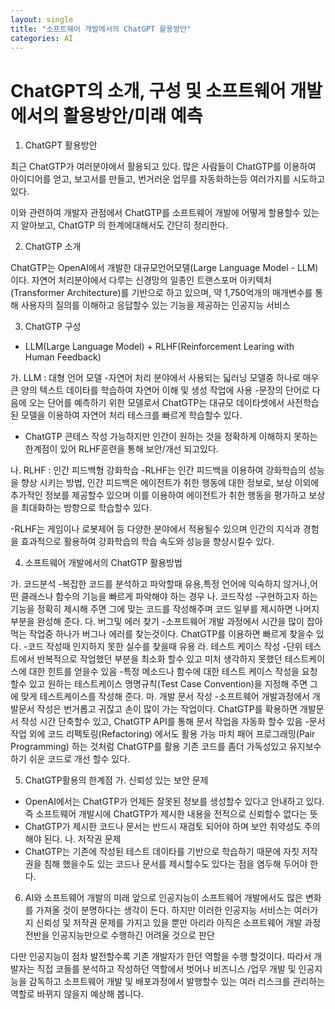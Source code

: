 ```yaml
---
layout: single
title: "소프트웨어 개발에서의 ChatGPT 활용방안"
categories: AI
---
```



# ChatGPT의 소개, 구성 및 소프트웨어 개발에서의 활용방안/미래 예측



1. ChatGPT 활용방안



최근 ChatGTP가 여러분야에서 활용되고 있다.  많은 사람들이 ChatGTP를 이용하여 아이디어를 얻고, 보고서를 만들고, 번거러운 업무를 자동화하는등 여러가지를 시도하고 있다.

이와 관련하여 개발자 관점에서  ChatGTP를 소프트웨어 개발에 어떻게 할용할수 있는지 알아보고,  ChatGTP 의 한계에대해서도 간단히 정리한다.


2. ChatGTP 소개

 ChatGTP는 OpenAI에서 개발한 대규모언어모델(Large Language Model - LLM) 이다. 자연어 처리분야에서 다루는 신경망의 일종인 트랜스포머 아키텍처(Transformer Architecture)를 기반으로 하고 있으며, 약 1,750억개의 매개변수를 통해 사용자의 질의를  이해하고 응답할수 있는 기능을 제공하는 인공지능 서비스


3. ChatGTP 구성
- LLM(Large Language Model) + RLHF(Reinforcement Learing with Human Feedback)


가. LLM : 대형 언어 모델
  -자연어 처리 분야에서 사용되는 딟러닝 모델중 하나로 매우 큰 양의 텍스트 데이타를 학습하여 자연어 이해 및 생성 작업에 사용
  -문장의 단어로 다음에 오는 단어를 예측하기 위한 모델로서  ChatGTP는 대규모 데이타셋에서 사전학습된 모델을 이용하여 자연어 처리 테스크를 빠르게 학습할수 있다.
  - ChatGTP 콘테스 작성 가능하지만 인간이 원하는 것을 정확하게 이해하지 못하는 한계점이 있어 RLHF훈련을 통해 보안/개선 되고있다.

나.  RLHF : 인간 피드백형 강화학습
  -RLHF는 인간 피드백을 이용하여 강화학습의 성능을 향상 시키는 방법, 인간 피드백은 에이전트가 취한 행동에 대한 정보로, 보상 이외에 추가적인 정보를 제공할수 있으며 이를 이용하여 에이전트가 취한 행동을 평가하고 보상을 최대화하는 방향으로 학습할수 있다.

  -RLHF는 게임이나 로봇제어 등 다양한 분야에서 적용될수 있으며 인간의 지식과 경험을 효과적으로 활용하여 강화학습의 학습 속도와 성능을 향상시킬수 있다.

    
4. 소프트웨어 개발에서의  ChatGTP 활용방법

가. 코드분석
  -복잡한 코드를 분석하고 파악할때 유용,특정 언어에 익숙하지 않거나,어떤 클래스나 함수의 기능을 빠르게 파악해야 하는 경우
나. 코드작성
  -구현하고자 하는 기능을 정확히 제시해 주면 그에 맞는 코드를 작성해주며 코드 일부를 제시하면 나머지 부분을 완성해 준다. 
다. 버그및 에러 찾기
  -소프트웨어 개발 과정에서 시간을 많이 잡아먹는 작업중 하나가 버그나 에러를 찾는것이다.  ChatGTP를 이용하면 빠르게 찾을수 있다.
  -코드 작성때 인지하지 못한 실수를 찾을때 유용
라. 테스트 케이스 작성
  -단위 테스트에서 반복적으로 작업했던 부분을 최소화 할수 있고 미처 생각하지 못했던 테스트케이스에 대한 힌트를 얻을수 있음
  -특정 메소드나 함수에 대한 테스트 케이스 작성을 요청할수 있고 원하는 테스트케이스 명명규칙(Test Case Convention)을 지정해 주면 그에 맞게 테스트케이스를 작성해 준다.
마. 개발 문서 작성
  -소프트웨어 개발과정에서 개발문서 작성은 번거롭고 귀잖고 손이 많이 가는 작업이다.  ChatGTP를 확용하면 개발문서 작성 시간 단축할수 있고,  ChatGTP API를 통해 문서 작업을 자동화 할수 있음
  -문서작업 외에 코드 리펙토링(Refactoring) 에서도 활용 가능 마치 패어 프로그래밍(Pair Programming)  하는 것처럼  ChatGTP를 활용 기존 코드를 좀더 가독성있고 유지보수 하기 쉬운 코드로 개선 할수 있다.


5. ChatGTP활용의 한계점
 가. 신뢰성 있는 보안 문제
  - OpenAI에서는  ChatGTP가 언제든 잘못된 정보를 생성할수 있다고 안내하고 있다. 즉 소프트웨어 개발시에  ChatGTP가 제시한 내용을 전적으로 신뢰할수 없다는 뜻
  -  ChatGTP가 제시한 코드나 문서는 반드시 재검토 되어야 하며 보안 취약성도 주의해야 된다.
 나.  저작권 문제
   - ChatGTP는 기존에 작성된 테스트 데이타를 기반으로 학습하기 때문에 자칫 저작권을 침해 했을수도 있는 코드나 문서를 제시할수도 있다는 점을 염두해 두어야 한다.


6. AI와 소프트웨어 개발의 미래
 앞으로 인공지능이 소프트웨어 개발에서도 많은 변화를 가져올 것이 분명하다는 생각이 든다. 하지만 이러한 인공지능 서비스는 여러가지 신뢰성 및 저작권 문제를 가지고 있을 뿐만 아리라 아직은 소프트웨어 개발 과정 전반을 인공지능만으로 수행하긴 어려울 것으로 판단

다만 인공지능이 점차 발전할수록 기존 개발자가 한던 역할을 수행 할것이다.  따라서 개발자는 직접 코들를 분석하고 작성하던 역할에서 벗어나 비즈니스 /업무 개발 및 인공지능을 감독하고 소프트웨어 개발 및 배포과정에서 발행할수 있는 여러 리스크를 관리하는 역할로 바뀌지 않을지 예상해 봅니다.
